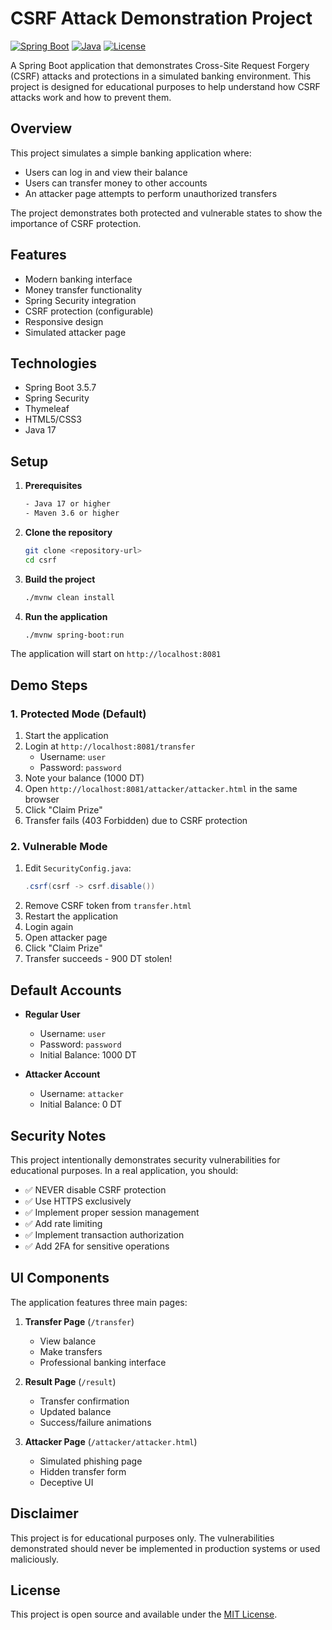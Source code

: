 # CSRF Attack Demonstration Project

[![Spring Boot](https://img.shields.io/badge/Spring%20Boot-3.5.7-brightgreen.svg)](https://spring.io/projects/spring-boot)
[![Java](https://img.shields.io/badge/Java-17-orange.svg)](https://adoptium.net/)
[![License](https://img.shields.io/badge/License-MIT-blue.svg)](LICENSE)

A Spring Boot application that demonstrates Cross-Site Request Forgery (CSRF) attacks and protections in a simulated banking environment. This project is designed for educational purposes to help understand how CSRF attacks work and how to prevent them.

##  Overview

This project simulates a simple banking application where:
- Users can log in and view their balance
- Users can transfer money to other accounts
- An attacker page attempts to perform unauthorized transfers

The project demonstrates both protected and vulnerable states to show the importance of CSRF protection.

##  Features

-  Modern banking interface
-  Money transfer functionality
-  Spring Security integration
-  CSRF protection (configurable)
-  Responsive design
-  Simulated attacker page

##  Technologies

- Spring Boot 3.5.7
- Spring Security
- Thymeleaf
- HTML5/CSS3
- Java 17

##  Setup

1. **Prerequisites**
   ```bash
   - Java 17 or higher
   - Maven 3.6 or higher
   ```

2. **Clone the repository**
   ```bash
   git clone <repository-url>
   cd csrf
   ```

3. **Build the project**
   ```bash
   ./mvnw clean install
   ```

4. **Run the application**
   ```bash
   ./mvnw spring-boot:run
   ```

The application will start on `http://localhost:8081`

##  Demo Steps

### 1. Protected Mode (Default)

1. Start the application
2. Login at `http://localhost:8081/transfer`
   - Username: `user`
   - Password: `password`
3. Note your balance (1000 DT)
4. Open `http://localhost:8081/attacker/attacker.html` in the same browser
5. Click "Claim Prize"
6.  Transfer fails (403 Forbidden) due to CSRF protection

### 2. Vulnerable Mode

1. Edit `SecurityConfig.java`:
   ```java
   .csrf(csrf -> csrf.disable())
   ```
2. Remove CSRF token from `transfer.html`
3. Restart the application
4. Login again
5. Open attacker page
6. Click "Claim Prize"
7.  Transfer succeeds - 900 DT stolen!

##  Default Accounts

- **Regular User**
  - Username: `user`
  - Password: `password`
  - Initial Balance: 1000 DT

- **Attacker Account**
  - Username: `attacker`
  - Initial Balance: 0 DT

##  Security Notes

This project intentionally demonstrates security vulnerabilities for educational purposes. In a real application, you should:

- ✅ NEVER disable CSRF protection
- ✅ Use HTTPS exclusively
- ✅ Implement proper session management
- ✅ Add rate limiting
- ✅ Implement transaction authorization
- ✅ Add 2FA for sensitive operations

##  UI Components

The application features three main pages:

1. **Transfer Page** (`/transfer`)
   - View balance
   - Make transfers
   - Professional banking interface

2. **Result Page** (`/result`)
   - Transfer confirmation
   - Updated balance
   - Success/failure animations

3. **Attacker Page** (`/attacker/attacker.html`)
   - Simulated phishing page
   - Hidden transfer form
   - Deceptive UI

## Disclaimer

This project is for educational purposes only. The vulnerabilities demonstrated should never be implemented in production systems or used maliciously.

##  License

This project is open source and available under the [MIT License](LICENSE).


